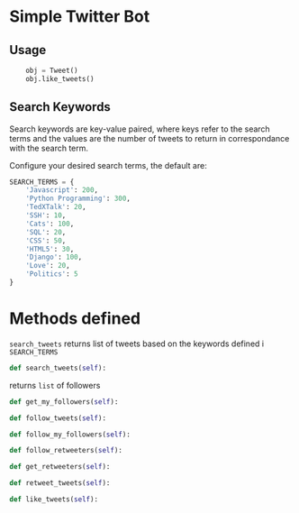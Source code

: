 # Simple Twitter Bot

## Usage

```py
    obj = Tweet()
    obj.like_tweets()
```

## Search Keywords

Search keywords are key-value paired, where keys refer to the search terms and the values are the number of tweets to return in correspondance with the search term.

Configure your desired search terms, the default are:

```py
SEARCH_TERMS = {
    'Javascript': 200,
    'Python Programming': 300,
    'TedXTalk': 20,
    'SSH': 10,
    'Cats': 100,
    'SQL': 20,
    'CSS': 50,
    'HTML5': 30,
    'Django': 100,
    'Love': 20,
    'Politics': 5
}
```

# Methods defined

```search_tweets``` returns list of tweets based on the keywords defined i ``` SEARCH_TERMS ```
```py
def search_tweets(self):
```

returns ```list``` of followers
```py
def get_my_followers(self):
```

```py
def follow_tweets(self):
```

```py
def follow_my_followers(self):
```

```py
def follow_retweeters(self):
```


```py
def get_retweeters(self):
```


```py
def retweet_tweets(self):
```

```py
def like_tweets(self):
```
